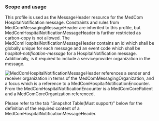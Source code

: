 ### Scope and usage 
This profile is used as the MessageHeader resource for the MedCom HospitalNotification message. Constraints and rules from MedComMessagingMessageHeader are inherited to this profile, but MedComHospitalNotificationMessageHeader is further restricted as carbon-copy is not allowed.
The MedComHospitalNotificationMessageHeader contains an id which shall be globally unique for each message and an event code which shall be *hospital-notification-message* for a HospitalNotification message. Additionally, is it required to include a serviceprovider organization in the message.

<img alt="MedComHospitalNotificationMessageHeader references a sender and receiver organization in terms of the MedComMessagingOrganization, and a focus which is a reference to a MedComHospitalNotificationEncounter. From the MedComHospitalNotificationEncounter is a MedComCorePatient and a MedComCoreOrganization referenced." src="./hospitalnotification/HospitalNotificationMessageHeader.png" style="float:none; display:block; margin-left:auto; margin-right:auto;" />

Please refer to the tab "Snapshot Table(Must support)" below for the definition of the required content of a MedComHospitalNotificationMessageHeader.

